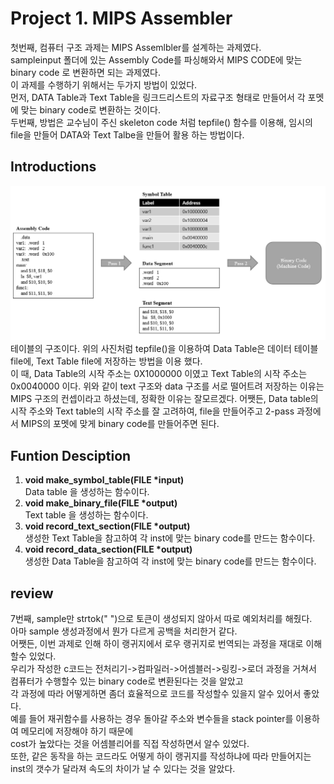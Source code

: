 # Project 1. MIPS Assembler
  첫번째, 컴퓨터 구조 과제는 MIPS Assemlbler를 설계하는 과제였다.<br>
 sampleinput 폴더에 있는 Assembly Code를 파싱해와서 MIPS CODE에 맞는 binary code 로 변환하면 되는 과제였다.<br>
  이 과제를 수행하기 위해서는 두가지 방법이 있었다.<br>
 먼저, DATA Table과 Text Table을 링크드리스트의 자료구조 형태로 만들어서 각 포멧에 맞는 binary code로 변환하는 것이다.<br>
두번째, 방법은 교수님이 주신 skeleton code 처럼 tepfile() 함수를 이용해, 임시의 file을 만들어 DATA와 Text Talbe을 만들어 활용 하는 방법이다.<br>

## Introductions

![MIPS Assembler](./handout/mips_assembler_processing_example.png)
 테이블의 구조이다. 위의 사진처럼 tepfile()을 이용하여 Data Table은 데이터 테이블 file에, Text Table file에 저장하는 방법을 이용 했다.<br>
 이 때, Data Table의 시작 주소는 0X1000000  이였고 Text Table의 시작 주소는 0x0040000 이다.
 위와 같이 text 구조와 data 구조를 서로 떨어트려 저장하는 이유는 MIPS 구조의 컨셉이라고 하셨는데, 정확한 이유는 잘모르겠다.
 어쨋든, Data table의 시작 주소와 Text table의 시작 주소를 잘 고려하여, file을 만들어주고
 2-pass 과정에서 MIPS의 포멧에 맞게 binary code를 만들어주면 된다.

## Funtion Desciption

1. __void make_symbol_table(FILE *input)__  
       Data table 을 생성하는 함수이다.
2. __void make_binary_file(FILE *output)__  
       Text table 을 생성하는 함수이다.
3. __void record_text_section(FILE *output)__  
       생성한 Text Table을 참고하여 각 inst에 맞는 binary code를 만드는 함수이다.
4. __void record_data_section(FILE *output)__  
       생성한 Data Table을 참고하여 각 inst에 맞는 binary code를 만드는 함수이다.

## review
 7번째, sample만 strtok(" ")으로 토큰이 생성되지 않아서 따로 예외처리를 해줬다.<br>
아마 sample 생성과정에서 뭔가 다르게 공백을 처리한거 같다.<br>
어쨋든, 이번 과제로 인해 하이 랭귀지에서 로우 랭귀지로 번역되는 과정을 재대로 이해할수 있었다.<br>
우리가 작성한 c코드는 전처리기->컴파일러->어셈블러->링킹->로더 과정을 거쳐서 컴퓨터가 수행할수 있는 binary code로 변환된다는 것을 알았고<br>
각 과정에 따라 어떻게하면 좀더 효율적으로 코드를 작성할수 있을지 알수 있어서 좋았다.<br>
예를 들어 재귀함수를 사용하는 경우 돌아갈 주소와 변수들을 stack pointer를 이용하여 메모리에 저장해야 하기 때문에<br>
cost가 높았다는 것을 어셈블리어를 직접 작성하면서 알수 있었다.<br>
또한, 같은 동작을 하는 코드라도 어떻게 하이 랭귀지를 작성하냐에 따라 만들어지는 inst의 갯수가 달라져 속도의 차이가 날 수 있다는 것을 알았다.<br>
